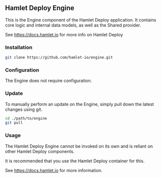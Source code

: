 ## Hamlet Deploy Engine

This is the Engine component of the Hamlet Deploy application. It contains core logic and internal data models, as well as the Shared provider.

See https://docs.hamlet.io for more info on Hamlet Deploy

### Installation

```bash
git clone https://github.com/hamlet-io/engine.git
```

### Configuration

The Engine does not require configuration.

### Update

To manually perform an update on the Engine, simply pull down the latest changes using git.

```bash
cd ./path/to/engine
git pull
```

### Usage

The Hamlet Deploy Engine cannot be invoked on its own and is reliant on other Hamlet Deploy components.

It is recommended that you use the Hamlet Deploy container for this.

See https://docs.hamlet.io for more information.
